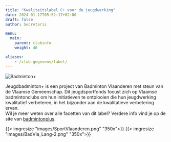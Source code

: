 ```yaml
---
title: "Kwaliteitslabel C+ voor de jeugdwerking"
date: 2024-01-17T05:52:17+02:00
draft: false
author: Secretaris

menu:
  main:
    parent: clubinfo
    weight: 40

aliases:
    - /club-gegevens/label/   
---
```


![Badminton+](/images/Logo_Bad_PlusC.png)


Jeugdbadminton+ is een project van Badminton Vlaanderen met steun van de Vlaamse Gemeenschap. 
Dit jeugdsportfonds focust zich op  Vlaamse badmintonclubs om hun initiatieven te ontplooien die hun jeugdwerking kwalitatief verbeteren, in  het bijzonder aan de kwalitatieve verbetering ervan.<br>
Wil je meer weten over alle facetten van dit label? Verdere info vind je op de site van [badmintonplus](https://www.jeugdbadmintonplus.be/).


{{< imgresize "images/SportVlaanderen.png" "350x">}}
{{< imgresize "images/BadVla_Lang-2.png" "350x">}}
